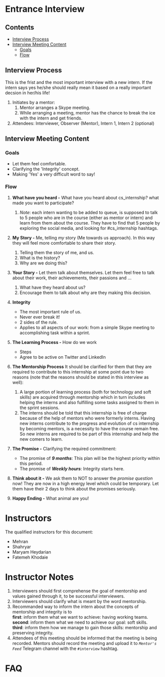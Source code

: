 # Entrance Interview <!-- omit in toc -->

## Contents <!-- omit in toc -->
- [Interview Process](#interview-process)
- [Interview Meeting Content](#interview-meeting-content)
  - [Goals](#goals)
  - [Flow](#flow)

## Interview Process
This is the frist and the most important interview with a new intern. If the intern says yes he/she should really mean it based on a really important decsion in her/his life!

1. Initiates by a mentor: 
   1. Mentor arranges a Skype meeting.
   2. While arranging a meeting, mentor has the chance to break the ice with the intern and get friends.
2. Attendees: Interviewer, Observer (Mentor), Intern 1, Intern 2 (optional)

## Interview Meeting Content
### Goals
- Let them feel comfortable.
- Clarifying the 'Integrity' concept.
- Making 'Yes' a very difficult word to say!

### Flow

1. **What have you heard -** What have you heard about cs_internship? what made you want to participate?
   1. *Note*: each intern wanting to be added to queue, is supposed to talk to 5 people who are in the course (either as mentor or intern) and learn from them about the course. They have to find that 5 people by exploring the social media, and looking for #cs_internship hashtags.
2. **My Story -** Me, telling *my* story (Me towards us approach). In this way they will feel more comfortable to share their story.
   1. Telling them the story of me, and us. 
   2. What is the history? 
   3. Why are we doing this?
3. **Your Story -** Let them talk about themselves. Let them feel free to talk about their work, their achievements, their passions and ...
   1. What have they heard about us?
   2. Encourage them to talk about why are they making this decision.
4. **Integrity**
   - The most important rule of us.
   - Never ever break it!
   - 2 sides of the rule.
   - Applies to all aspects of our work: from a simple Skype meeting to accomplishing task within a sprint.

5. **The Learning Process -** How do we work
   - Steps
   - Agree to be active on Twitter and LinkedIn

6. **The Mentorship Process** It should be clarified for them that they are required to contribute to this internship at some point due to two reasons (note that the reasons should be stated in this interview as well): 
   1. A large portion of learning process (both for technology and soft skills) are acquired through mentorship which in turn includes helping the interns and also fulfilling some tasks assigned to them in the sprint sessions.
   2. The interns should be told that this internship is free of charge because of the help of mentors who were formerly interns. Having new interns contribute to the progress and evolution of cs internship by becoming mentors, is a necessity to have the course remain free. So new interns are required to be part of this internship and  help the new comers to learn.
   
   
7. **The Promise -** Clarifying the required commitment:
   - The promise of ***9 months***: This plan will be the highest priority within this period.
   - The promise of ***Weekly hours***: Integrity starts here.

8. **Think about it -** We ask them to NOT to answer the *promise question* now! They are now in a high energy level which could be temporary. Let them have their 2 days to think about the promises seriously.
9. **Happy Ending -** What animal are you!

# Instructors
The qualified instructors for this document:
 - Mehran
 - Shahryar
 - Maryam Heydarian
 - Fatemeh Khodaie

# Instructor Notes
1. Interviewers should first comprehense the goal of mentorship and values gained through it, to be successful interviewers. 
2. Interviewers should clarify what is meant by the word mentorship. 
3. Recommanded way to inform the intern about the concepts of mentorship and integrity is to  
**first**: inform them what we want to achieve: having working teams.  
**second**: inform them what we need to achieve our goal: soft skills.  
**third**: inform them how we manage to gain those skills: mentorship and preserving integrity.  
4. Attendees of this meeting should be informed that the meeting is being recorded. Mentors should record the meeting and upload it to _`Mentor's Feed`_ Telegram channel with the `#interview` hashtag.

# FAQ
